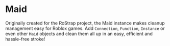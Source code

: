 # Maid

Originally created for the RoStrap project, the Maid instance makes cleanup management easy for Roblox games. Add `Connection`, `Function`, `Instance` or even other `Maid` objects and clean them all up in an easy, efficient and hassle-free stroke!
